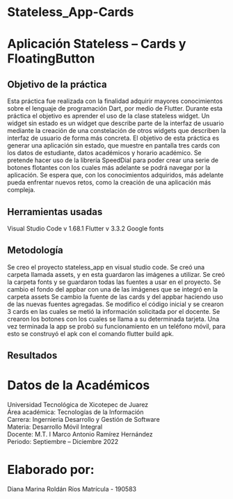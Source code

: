 # Stateless_App-Cards
# Aplicación Stateless – Cards y FloatingButton
## Objetivo de la práctica
Esta práctica fue realizada con la finalidad adquirir mayores conocimientos sobre el lenguaje de programación Dart, por medio de Flutter. Durante esta práctica el objetivo es aprender el uso de la clase stateless widget. Un widget sin estado es un widget que describe parte de la interfaz de usuario mediante la creación de una constelación de otros widgets que describen la interfaz de usuario de forma más concreta.
El objetivo de esta práctica es generar una aplicación sin estado, que muestre en pantalla tres cards con los datos de estudiante, datos académicos y horario académico.
Se pretende hacer uso de la librería SpeedDial para poder crear una serie de botones flotantes con los cuales más adelante se podrá navegar por la aplicación.
Se espera que, con los conocimientos adquiridos, más adelante pueda enfrentar nuevos retos, como la creación de una aplicación más compleja.
## Herramientas usadas
Visual Studio Code v 1.68.1
Flutter v 3.3.2
Google fonts
## Metodología
Se creo el proyecto stateless_app en visual studio code.
Se creó una carpeta llamada assets, y en esta guardaron las imágenes a utilizar.
Se creó la carpeta fonts y se guardaron todas las fuentes a usar en el proyecto.
Se cambio el fondo del appbar con una de las imágenes que se integró en la carpeta assets
Se cambio la fuente de las cards y del appbar haciendo uso de las nuevas fuentes agregadas.
Se modifico el código inicial y se crearon 3 cards en las cuales se metió la información solicitada por el docente.
Se crearon los botones con los cuales se llama a su determinada tarjeta.
Una vez terminada la app se probó su funcionamiento en un teléfono móvil, para esto se construyó el apk con el comando flutter build apk.
## Resultados

# Datos de la Académicos
Universidad Tecnológica de Xicotepec de Juarez
<br/>
Área académica: Tecnologías de la Información
<br/>
Carrera: Ingernieria Desarrollo y Gestión de Software
<br/>
Materia: Desarrollo Móvil Integral
<br/>
Docente: M.T. I Marco Antonio Ramírez Hernández
<br/>
Periodo: Septiembre – Diciembre 2022
# Elaborado por: 
Diana Marina Roldán Ríos Matrícula - 190583
